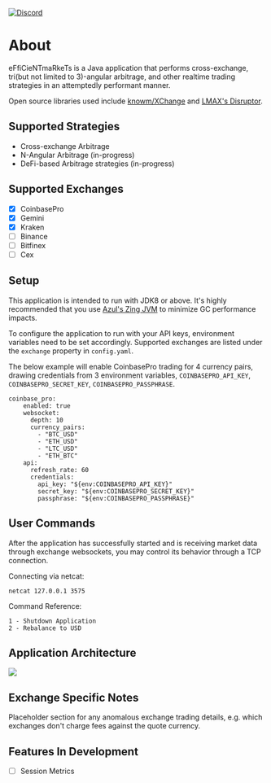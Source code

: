[![Discord](https://img.shields.io/discord/825781395250741269?logo=Discord)](https://discord.gg/WUHBnh8m)

# About

eFfiCieNTmaRkeTs is a Java application that performs cross-exchange, tri(but not limited to 3)-angular arbitrage, and
other realtime trading strategies in an attemptedly performant manner. 

Open source libraries used include [knowm/XChange](https://github.com/knowm/XChange) and [LMAX's Disruptor](https://github.com/LMAX-Exchange/disruptor).

## Supported Strategies

- Cross-exchange Arbitrage
- N-Angular Arbitrage (in-progress)
- DeFi-based Arbitrage strategies (in-progress)

## Supported Exchanges

- [x] CoinbasePro
- [x] Gemini
- [x] Kraken
- [ ] Binance
- [ ] Bitfinex
- [ ] Cex

## Setup

This application is intended to run with JDK8 or above. 
It's highly recommended that you use [Azul's Zing JVM](https://www.azul.com/software-downloads-and-documents/) to minimize GC performance impacts.

To configure the application to run with your API keys, environment variables need to be set accordingly.
Supported exchanges are listed under the ```exchange``` property in ```config.yaml```. 

The below example will enable CoinbasePro trading for 4 currency pairs, drawing credentials from 3 
environment variables, ```COINBASEPRO_API_KEY```, ```COINBASEPRO_SECRET_KEY```, ```COINBASEPRO_PASSPHRASE```.

```  
coinbase_pro:
    enabled: true
    websocket:
      depth: 10
      currency_pairs:
        - "BTC_USD"
        - "ETH_USD"
        - "LTC_USD"
        - "ETH_BTC"
    api:
      refresh_rate: 60
      credentials:
        api_key: "${env:COINBASEPRO_API_KEY}"
        secret_key: "${env:COINBASEPRO_SECRET_KEY}"
        passphrase: "${env:COINBASEPRO_PASSPHRASE}"
```

## User Commands
After the application has successfully started and is receiving market data through exchange websockets, you may control
its behavior through a TCP connection. 

Connecting via netcat: 

```netcat 127.0.0.1 3575```

Command Reference:
```
1 - Shutdown Application
2 - Rebalance to USD
```

## Application Architecture

<img src="../docs/efficientmarkets_v1.jpg">

## Exchange Specific Notes
Placeholder section for any anomalous exchange trading details, e.g. 
which exchanges don't charge fees against the quote currency.

## Features In Development
- [ ] Session Metrics